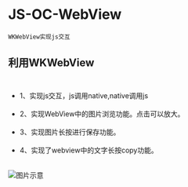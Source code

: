 # JS-OC-WebView


`WKWebView实现js交互`<br>

## 利用WKWebView  <br>  
* 1、实现js交互，js调用native,native调用js  <br>  
* 2、实现WebView中的图片浏览功能。点击可以放大。     <br>        
* 3、实现图片长按进行保存功能。                       <br>              
* 4、实现了webview中的文字长按copy功能。<br>  


![图片示意](https://github.com/liyuunxiangGit/JS-OC-WebView/blob/master/wkWebViewjs交互.gif)  
